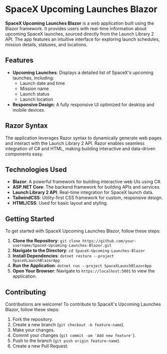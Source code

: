 # SpaceX Upcoming Launches Blazor

**SpaceX Upcoming Launches Blazor** is a web application built using the Blazor framework. It provides users with real-time information about upcoming SpaceX launches, sourced directly from the Launch Library 2 API. The app features an intuitive interface for exploring launch schedules, mission details, statuses, and locations.

## Features
- **Upcoming Launches**: Displays a detailed list of SpaceX's upcoming launches, including:  
  - Launch date and time  
  - Mission name  
  - Launch status  
  - Launch location  
- **Responsive Design**: A fully responsive UI optimized for desktop and mobile devices.

## Razor Syntax
The application leverages Razor syntax to dynamically generate web pages and interact with the Launch Library 2 API. Razor enables seamless integration of C# and HTML, making building interactive and data-driven components easy.

## Technologies Used

- **Blazor**: A powerful framework for building interactive web UIs using C#.
- **ASP.NET Core**: The backend framework for building APIs and services.
- **Launch Library 2 API**: Real-time integration for SpaceX launch data.
- **TailwindCSS**: Utility-first CSS framework for custom, responsive design.
- **HTML/CSS**: Used for basic layout and styling.

## Getting Started

To get started with SpaceX Upcoming Launches Blazor, follow these steps:

1. **Clone the Repository**: `git clone https://github.com/your-username/SpaceX-Upcoming-Launches-Blazor.git`
2. **Navigate to the Directory**: `cd SpaceX-Upcoming-Launches-Blazor`
3. **Install Dependencies**: `dotnet restore --project SpaceXLaunchBlazorApp`
4. **Run the Application**: `dotnet run --project SpaceXLaunchBlazorApp`
5. **Open Your Browser**: Navigate to `https://localhost:5001` to view the application.

## Contributing

Contributions are welcome! To contribute to SpaceX's Upcoming Launches Blazor, follow these steps:

1. Fork the repository.
2. Create a new branch (`git checkout -b feature-name`).
3. Make your changes.
4. Commit your changes (`git commit -am 'Add new feature'`).
5. Push to the branch (`git push origin feature-name`).
6. Create a new Pull Request.
